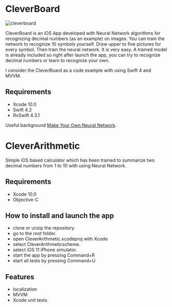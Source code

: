 # CleverBoard

![cleverboard](https://user-images.githubusercontent.com/2775621/46585107-178e8280-ca75-11e8-850a-fa442ad8af21.gif)

CleverBoard is an iOS App developed with Neural Network algorithms for recognizing decimal numbers (as an example) on images. You can train the network to recognize 10 symbols yourself. Draw upper to five pictures for every symbol. Then train the neural network. It is very easy.
A trained model is already included so right after launch the app, you can try to recognize decimal numbers or learn to recognize your own. 

I consider the CleverBoard as a code example with using Swift 4 and MVVM.

## Requirements

- Xcode 10.0
- Swift 4.2
- RxSwift 4.3.1

Useful background [Make Your Own Neural Network](https://www.amazon.com/Make-Your-Own-Neural-Network/dp/1530826608).

# CleverArithmetic

Simple iOS based calculator which has been trained to summarize two decimal numbers from 1 to 10 with using Neural Network.

## Requirements

- Xcode 10.0
- Objective-C

## How to install and launch the app

- clone or unzip the repository. 
- go to the root folder. 
- open CleverArithmetic.xcodeproj with Xcode 
- select CleverArithmeticscheme.
- select iOS 11 iPhone simulator.
- start the app by pressing Command+R
- start all tests by pressing Command+U

## Features

- localization
- MVVM
- Xcode unit tests
